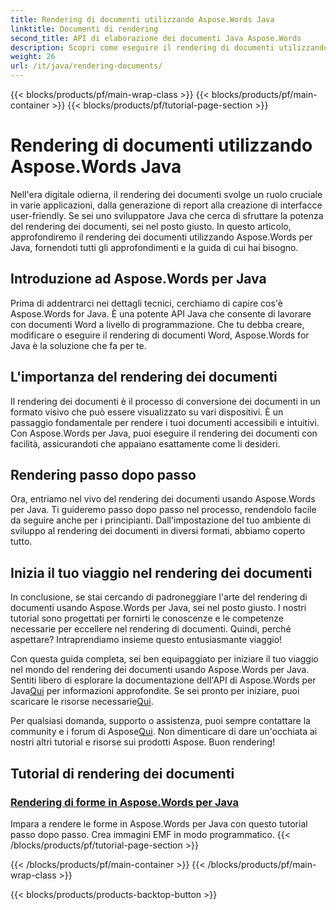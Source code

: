 ```yaml
---
title: Rendering di documenti utilizzando Aspose.Words Java
linktitle: Documenti di rendering
second_title: API di elaborazione dei documenti Java Aspose.Words
description: Scopri come eseguire il rendering di documenti utilizzando Aspose.Words per Java in questo tutorial completo. Ottieni istruzioni dettagliate, suggerimenti ed esempi per un rendering efficiente dei documenti.
weight: 26
url: /it/java/rendering-documents/
---
```


{{< blocks/products/pf/main-wrap-class >}}
{{< blocks/products/pf/main-container >}}
{{< blocks/products/pf/tutorial-page-section >}}

# Rendering di documenti utilizzando Aspose.Words Java


Nell'era digitale odierna, il rendering dei documenti svolge un ruolo cruciale in varie applicazioni, dalla generazione di report alla creazione di interfacce user-friendly. Se sei uno sviluppatore Java che cerca di sfruttare la potenza del rendering dei documenti, sei nel posto giusto. In questo articolo, approfondiremo il rendering dei documenti utilizzando Aspose.Words per Java, fornendoti tutti gli approfondimenti e la guida di cui hai bisogno.

## Introduzione ad Aspose.Words per Java

Prima di addentrarci nei dettagli tecnici, cerchiamo di capire cos'è Aspose.Words for Java. È una potente API Java che consente di lavorare con documenti Word a livello di programmazione. Che tu debba creare, modificare o eseguire il rendering di documenti Word, Aspose.Words for Java è la soluzione che fa per te.

## L'importanza del rendering dei documenti

Il rendering dei documenti è il processo di conversione dei documenti in un formato visivo che può essere visualizzato su vari dispositivi. È un passaggio fondamentale per rendere i tuoi documenti accessibili e intuitivi. Con Aspose.Words per Java, puoi eseguire il rendering dei documenti con facilità, assicurandoti che appaiano esattamente come li desideri.

## Rendering passo dopo passo

Ora, entriamo nel vivo del rendering dei documenti usando Aspose.Words per Java. Ti guideremo passo dopo passo nel processo, rendendolo facile da seguire anche per i principianti. Dall'impostazione del tuo ambiente di sviluppo al rendering dei documenti in diversi formati, abbiamo coperto tutto.

## Inizia il tuo viaggio nel rendering dei documenti

In conclusione, se stai cercando di padroneggiare l'arte del rendering di documenti usando Aspose.Words per Java, sei nel posto giusto. I nostri tutorial sono progettati per fornirti le conoscenze e le competenze necessarie per eccellere nel rendering di documenti. Quindi, perché aspettare? Intraprendiamo insieme questo entusiasmante viaggio!

 Con questa guida completa, sei ben equipaggiato per iniziare il tuo viaggio nel mondo del rendering dei documenti usando Aspose.Words per Java. Sentiti libero di esplorare la documentazione dell'API di Aspose.Words per Java[Qui](https://reference.aspose.com/words/java/) per informazioni approfondite. Se sei pronto per iniziare, puoi scaricare le risorse necessarie[Qui](https://releases.aspose.com/words/java/).

 Per qualsiasi domanda, supporto o assistenza, puoi sempre contattare la community e i forum di Aspose[Qui](https://forum.aspose.com/). Non dimenticare di dare un'occhiata ai nostri altri tutorial e risorse sui prodotti Aspose. Buon rendering!

## Tutorial di rendering dei documenti
### [Rendering di forme in Aspose.Words per Java](./rendering-shapes/)
Impara a rendere le forme in Aspose.Words per Java con questo tutorial passo dopo passo. Crea immagini EMF in modo programmatico.
{{< /blocks/products/pf/tutorial-page-section >}}

{{< /blocks/products/pf/main-container >}}
{{< /blocks/products/pf/main-wrap-class >}}

{{< blocks/products/products-backtop-button >}}
